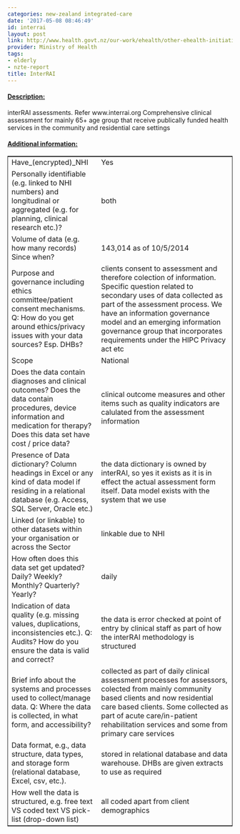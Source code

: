 ```yaml
---
categories: new-zealand integrated-care
date: '2017-05-08 08:46:49'
id: interrai
layout: post
link: http://www.health.govt.nz/our-work/ehealth/other-ehealth-initiatives/common-clinical-information/comprehensive-clinical-assessment-aged-care-interrai
provider: Ministry of Health
tags:
- elderly
- nzte-report
title: InterRAI
---
```



 <h4> <u>Description:</u> </h4>
interRAI assessments. Refer www.interrai.org
Comprehensive clinical assessment for mainly 65+ age group that receive publically funded health services in the community and residential care settings
 <h4> <u>Additional information:</u> </h4>
 <table style="border: 1px solid">
 <tr> <td width="40%">Have_(encrypted)_NHI</td> <td>Yes</td> </tr>
 <tr> <td width="40%">Personally identifiable (e.g. linked to NHI numbers) and longitudinal or aggregated (e.g. for planning, clinical research etc.)?</td> <td>both</td> </tr>
 <tr> <td width="40%">Volume of data (e.g. how many records)
Since when?</td> <td>143,014 as of 10/5/2014</td> </tr>
 <tr> <td width="40%">Purpose and governance including ethics committee/patient consent mechanisms. Q: How do you get around ethics/privacy issues with your data sources? Esp. DHBs?</td> <td>clients consent to assessment and therefore colection of information. Specific question related to secondary uses of data collected as part of the assessment process. We have an information governance model and an emerging information governance group that incorporates requirements under the HIPC Privacy act etc</td> </tr>
 <tr> <td width="40%">Scope</td> <td>National</td> </tr>
 <tr> <td width="40%">Does the data contain diagnoses and clinical outcomes?
Does the data contain procedures, device information and medication for therapy?
Does this data set have cost / price data?</td> <td>clinical outcome measures and other items such as quality indicators are calulated from the assessment information</td> </tr>
 <tr> <td width="40%">Presence of Data dictionary? Column headings in Excel or any kind of data model if residing in a relational database (e.g. Access, SQL Server, Oracle etc.) </td> <td>the data dictionary is owned by interRAI, so yes it exists as it is in effect the actual assessment form itself. Data model exists with the system that we use</td> </tr>
 <tr> <td width="40%">Linked (or linkable) to other datasets within your organisation or across the Sector</td> <td>linkable due to NHI</td> </tr>
 <tr> <td width="40%">How often does this data set get updated? Daily? Weekly? Monthly? Quarterly? Yearly?</td> <td>daily</td> </tr>
 <tr> <td width="40%">Indication of data quality (e.g. missing values, duplications, inconsistencies etc.). Q: Audits? How do you ensure the data is valid and correct?</td> <td>the data is error checked at point of entry by clinical staff as part of how the interRAI methodology is structured</td> </tr>
 <tr> <td width="40%">Brief info about the systems and processes used to collect/manage data. Q: Where the data is collected, in what form, and accessibility?</td> <td>collected as part of daily clinical assessment processes for assessors, colected from mainly community based clients and now residential care based clients. Some collected as part of acute care/in-patient rehabilitation services and some from primary care services</td> </tr>
 <tr> <td width="40%">Data format, e.g., data structure, data types, and storage form (relational database, Excel, csv, etc.).</td> <td>stored in relational database and data warehouse. DHBs are given extracts to use as required</td> </tr>
 <tr> <td width="40%">How well the data is structured, e.g. free text VS coded text VS pick-list (drop-down list)</td> <td>all coded apart from client demographics</td> </tr>
 </table>